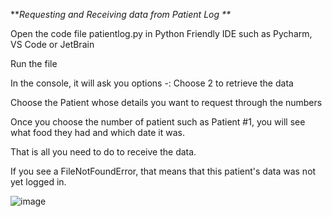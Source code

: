 **_Requesting and Receiving data from Patient Log
**_

Open the code file patientlog.py in Python Friendly IDE such as Pycharm, VS Code or JetBrain 

Run the file

In the console, it will ask you options -: Choose 2 to retrieve the data

Choose the Patient whose details you want to request through the numbers

Once you choose the number of patient such as Patient #1, you will see what food they had and which date it was.

That is all you need to do to receive the data. 

If you see a FileNotFoundError, that means that this patient's data was not yet logged in. 

![image](https://user-images.githubusercontent.com/90288969/218347780-365ce89f-b036-4bb4-82f5-46ea4fcccb3d.png)
